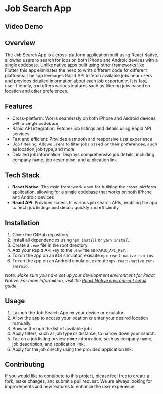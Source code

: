 # Job Search App

## Video Demo

## Overview

The Job Search App is a cross-platform application built using React Native, allowing users to search for jobs on both iPhone and Android devices with a single codebase. Unlike native apps built using other frameworks like Flutter, this app eliminates the need to write different code for different platforms. The app leverages Rapid API to fetch available jobs near users and provides detailed information about each job opportunity. It is fast, user-friendly, and offers various features such as filtering jobs based on location and other preferences.

## Features

- Cross-platform: Works seamlessly on both iPhone and Android devices with a single codebase
- Rapid API integration: Fetches job listings and details using Rapid API services
- Fast and efficient: Provides a smooth and responsive user experience
- Job filtering: Allows users to filter jobs based on their preferences, such as location, job type, and more
- Detailed job information: Displays comprehensive job details, including company name, job description, and application link

## Tech Stack

- **React Native**: The main framework used for building the cross-platform application, allowing for a single codebase that works on both iPhone and Android devices
- **Rapid API**: Provides access to various job search APIs, enabling the app to fetch job listings and details quickly and efficiently

## Installation

1. Clone the GitHub repository.
2. Install all dependencies using `npm install` or `yarn install`.
3. Create a `.env` file in the root directory.
4. Add your Rapid API key to the `.env` file as `RAPID_API_KEY`.
5. To run the app on an iOS simulator, execute `npx react-native run-ios`.
6. To run the app on an Android emulator, execute `npx react-native run-android`.

_Note: Make sure you have set up your development environment for React Native. For more information, visit the [React Native environment setup guide](https://reactnative.dev/docs/environment-setup)._

## Usage

1. Launch the Job Search App on your device or emulator.
2. Allow the app to access your location or enter your desired location manually.
3. Browse through the list of available jobs.
4. Apply filters, such as job type or distance, to narrow down your search.
5. Tap on a job listing to view more information, such as company name, job description, and application link.
6. Apply for the job directly using the provided application link.

## Contributing

If you would like to contribute to this project, please feel free to create a fork, make changes, and submit a pull request. We are always looking for improvements and new features to enhance the user experience.
